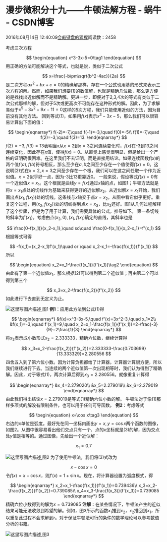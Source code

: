 
# 漫步微积分十九——牛顿法解方程 - 蜗牛 - CSDN博客


2016年08月14日 12:40:09[会敲键盘的猩猩](https://me.csdn.net/u010182633)阅读数：2458


考虑三次方程

$$
\begin{equation}
x^3-3x-5=0\tag1
\end{equation}
$$
用正确的方法可能解决这个等式，也就是说，类似于二次公式

$$
x=\frac{-b\pm\sqrt{b^2-4ac}}{2a}
$$
是二次方程$ax^2+bx+c=0$的精确解那样，存在一个公式也用基的形式来表示三次方程的解。然而，如果我们想要(1)的数值解，也就是精确几位数，那么更方便的是找找出近似解而不是精确解。更进一步，即便对于2,3,4次的等式有类似于二次公式那样的解，但对于5次或更高次不可能存在这种形式的解。因此，为了求解类似于$x^5-3x^2+9x-11=0$这样的5次方程，我们只能使用近似的方法，因为目前没有其他方法。
回到等式(1)，如果用$f(x)$表示$x^3-3x-5$，那么我们可以很容易计算出下面的值：

$$
\begin{eqnarray*}
f(-2)=-7,\quad f(-1)=-3,\quad f(0)=-5\\
f(1)=-7,\quad f(2)=-3,\quad f(3)=13.
\end{eqnarray*}
$$
$f(2)=-3,f(3)=13$表明当$x$从$x=2$到$x=3$之间连续变化时，$f(x)$在-3到13之间连续变化，因此存在$x$值，使得$f(x)=0$。从直觉上感觉很明显，但是给出一个严格的证明确很困难。在这里我们不去证明，而是直接用结论。如果连续函数$f(x)$的两个值$f(a),f(b)$符号相反，那么至少在$a,b$之间至少存在一个值使得$f(x)=0$。这说明(2)式在$x=2,x=3$之间至少存在一个根，我们可以在这之间任取一个作为近似值。$x=2$似乎好一点，因为-3比13更靠近0。
一般来说，假设等式$f(x)=0$有一个近似值$x=x_1$。这个根就是曲线$y=f(x)$通过$x$轴的点，如图1；牛顿方法就是将$x=x_1$点处的切线作为基础来获得更好的近似解$x_2$。从近似解$x=x_1$开始，我们画出点$(x_1,f(x_1))$处的切线。这条线与$x$轴交于点$x=x_2$，从图中看它似乎更好。重复这个过程，用$(x_2,f(x_2))$处的切线得到点$x=x_3$，比$x_2$还好。图1从几何过程解释了这个步骤，但是为了用于计算，我们需要具体的公式。推导如下。
第一条切线的斜率为$f'(x_1)$。考虑由点$(x_2,0),(x_1,f(x_1)$确定的直线，其斜率也是

$$
\frac{0-f(x_1)}{x_2-x_1},\quad so\quad \frac{0-f(x_1)}{x_2-x_1}=f'(x_1)
$$
根据等式可得

$$
-f(x_1)=(x_2-x_1)f'(x_1)\quad or \quad x_2-x_1=-\frac{f(x_1)}{f'(x_1)}
$$
所以

$$
\begin{equation}
x_2=x_1-\frac{f(x_1)}{f'(x_1)}\tag2
\end{equation}
$$
由此有了第一个近似值$x_1$，那么根据(2)可以得到第二个近似值；再由第二个可以得到第三个

$$
x_3=x_2-\frac{f(x_2)}{f'(x_2)}
$$
如此进行下去直到无定义为止。

![这里写图片描述](https://img-blog.csdn.net/20160814123534358)[ ](https://img-blog.csdn.net/20160814123534358)
图1
**例1**：应用此方法到公式(1)得

$$
\begin{eqnarray*}
&f(x)=x^3-3x-5,\quad f'(x)=3x^2-3,\quad x_1=2\\
&f(x_1)=-3,\quad f'(x_1)=9,\quad x_2=x_1-\frac{f(x_1)}{f'(x_1)}=2-\frac{-3}{9}=2\frac{1}{3}
\end{eqnarray*}
$$
将$x_2$表示成小数形式$x_2=2.333333$，精确六位数，继续计算得

$$
x_3=x_2-\frac{f(x_2)}{f'(x_2)}=2.333333-\frac{0.703699}{13.333329}=2.280556
$$
四舍五入到了第六位小数。因为计算负担都给了计算器，计算器计算很方便，所以我们继续进行下去。当连续的两个近似值第一次出现相等时，我们认为得到了精确解。因此，对于等式(1)，两次计算后得到$x_3=2.280556$。就像重复计算得

$$
\begin{eqnarray*}
&x_4=2.279020\\
&x_5=2.279019\\
&x_6=2.279019
\end{eqnarray*}
$$
由此我们得出结论$x=2.279019$是等式(1)精确六位小数的解。
牛顿法对于像(1)那样多项式的解没有限制条件，也可以用于任何可导函数。
**例2**：考虑等式

$$
\begin{equation}
x=\cos x\tag3
\end{equation}
$$
右边的$x$单位是弧度。最好先在同一坐标内画出$y=x,y=\cos x$两个函数的图像，如图2。从图中很容易看出他们交点只有一个，点的$x$坐标就是(3)的解，因为交点处$y$值是相等的。通过图像，先给出一个近似解：

$$
x_1=0.7
$$

![这里写图片描述](https://img-blog.csdn.net/20160814123630734)[ ](https://img-blog.csdn.net/20160814123630734)
图2
为了使用牛顿法，我们将(3)式改为

$$
x-\cos x=0
$$
令$f(x)=x-\cos x$，则$f'(x)=1+\sin x$。现在，将计算器设置为弧度模式，得

$$
\begin{eqnarray*}
x_2=x_1-\frac{f(x_1)}{f'(x_1)}=0.739436\\
x_3=x_2-\frac{f(x_2)}{f'(x_2)}=0.739085\\
x_4=x_3-\frac{f(x_3)}{f'(x_3)}=0.739085
\end{eqnarray*}
$$
精确六位小数得到的解为$x=0.739085$
**注解**：在某些情况下，牛顿法产生的近似结果可能无法收敛到希望的解。例如，图3所示的函数$x_1$推到$x_2$，$x_2$推回到$x_1$，所以重复此过程不会求解到$r$。对于保证牛顿法可行的条件的数学理论可以参考数值分析的书籍。

![这里写图片描述](https://img-blog.csdn.net/20160814123713266)[ ](https://img-blog.csdn.net/20160814123713266)
图3

[
						](https://img-blog.csdn.net/20160814123713266)
[
	](https://img-blog.csdn.net/20160814123713266)
